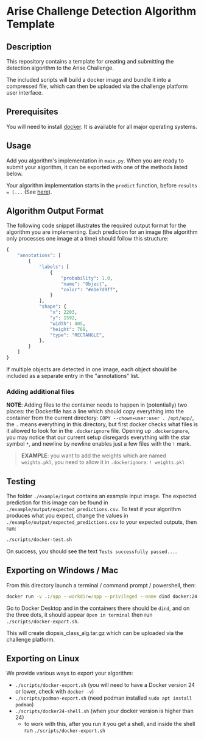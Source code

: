 # Arise Challenge Detection Algorithm Template

## Description

This repository contains a template for creating and submitting the detection algorithm to the Arise Challenge.

The included scripts will build a docker image and bundle it into a compressed file, which can then be uploaded via the challenge platform user interface.

## Prerequisites

You will need to install [docker](https://www.docker.com/products/docker-desktop). It is available for all major operating systems.

## Usage

Add you algorithm's implementation in `main.py`. When you are ready to submit your algorithm, it can be exported with one of the methods listed below.

Your algorithm implementation starts in the `predict` function, before `results = [...` (See [here](main.py#L19)). 

## Algorithm Output Format

The following code snippet illustrates the required output format for the algorithm you are implementing. Each prediction for an image (the algorithm only processes one image at a time) should follow this structure:
```py
{
    "annotations": [
        {
            "labels": [
                {
                    "probability": 1.0,
                    "name": "Object",
                    "color": "#e1e7d9ff",
                }
            ],
            "shape": {
                "x": 2203,
                "y": 1592,
                "width": 405,
                "height": 769,
                "type": "RECTANGLE",
            },
        }
    ]
}
```

If multiple objects are detected in one image, each object should be included as a separate entry in the "annotations" list.

### Adding additional files
**NOTE**: Adding files to the container needs to happen in (potentially) two places: the Dockerfile has a line which should copy everything into the container from the current directory: `COPY --chown=user:user . /opt/app/`, the `.` means everything in this directory, but first docker checks what files is it allowed to look for in the  `.dockerignore` file. Opening up `.dockerignore`, you may notice that our current setup disregards everything with the star symbol `*`, and newline by newline enables just a few files with the `!` mark.

> **EXAMPLE**: you want to add the weights which are named `weights.pkl`, you need to allow it in `.dockerignore`: `! weights.pkl` 


## Testing

The folder `./example/input` contains an example input image. The expected prediction for this image can be found in `./example/output/expected_predictions.csv`.
To test if your algorithm produces what you expect, change the values in `./example/output/expected_predictions.csv` to your expected outputs, then run:
```sh
./scripts/docker-test.sh
```

On success, you should see the text `Tests successfully passed...`.

## Exporting on Windows / Mac

From this directory launch a terminal / command prompt / powershell, then:
```cmd
docker run -v .:/app --workdir=/app --privileged --name dind docker:24.0.9-dind
```

Go to Docker Desktop and in the containers there should be `dind`, and on the three dots, it should appear `Open in terminal` then run `./scripts/docker-export.sh`.

This will create diopsis_class_alg.tar.gz which can be uploaded via the challenge platform.

## Exporting on Linux

We provide various ways to export your algorithm:
- `./scripts/docker-export.sh` (you will need to have a Docker version 24 or lower, check with `docker -v`)
- `./scripts/podman-export.sh` (need podman installed `sudo apt install podman`)
- `./scripts/docker24-shell.sh` (when your docker version is higher than 24)
    - to work with this, after you run it you get a shell, and inside the shell run `./scripts/docker-export.sh`
